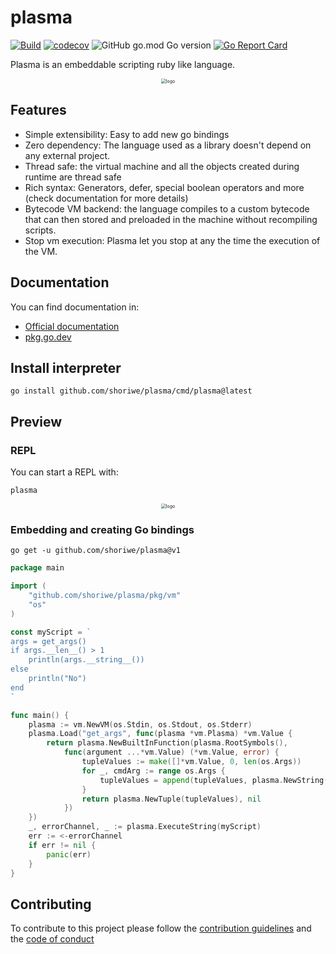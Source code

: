 # plasma

[![Build](https://github.com/shoriwe/plasma/actions/workflows/build.yml/badge.svg)](https://github.com/shoriwe/plasma/actions/workflows/build.yml)
[![codecov](https://codecov.io/github/shoriwe/plasma/branch/main/graph/badge.svg?token=6XUX3TJC2N)](https://codecov.io/github/shoriwe/plasma)
![GitHub go.mod Go version](https://img.shields.io/github/go-mod/go-version/shoriwe/plasma)
[![Go Report Card](https://goreportcard.com/badge/github.com/shoriwe/plasma)](https://goreportcard.com/report/github.com/shoriwe/plasma)

Plasma is an embeddable scripting ruby like language.

<p align="center">
	<img src="https://github.com/shoriwe/plasma/raw/main/logos/plasma-logos.jpeg" alt="logo" style="zoom:50%;" />
</p>

## Features

- Simple extensibility: Easy to add new go bindings
- Zero dependency: The language used as a library doesn't depend on any external project.
- Thread safe: the virtual machine and all the objects created during runtime are thread safe
- Rich syntax: Generators, defer, special boolean operators and more (check documentation for more details)
- Bytecode VM backend: the language compiles to a custom bytecode that can then stored and preloaded in the machine
  without recompiling scripts.
- Stop vm execution: Plasma let you stop at any the time the execution of the VM.

## Documentation

You can find documentation in:

- [Official documentation](https://shoriwe.github.io/plasma/index.html)
- [pkg.go.dev](https://pkg.go.dev/github.com/shoriwe/plasma)

## Install interpreter

```shell
go install github.com/shoriwe/plasma/cmd/plasma@latest
```

## Preview

### REPL

You can start a REPL with:

```shell
plasma
```

<p align="center">
	<img src="https://github.com/shoriwe/plasma/raw/main/demos/repl-demo.gif" alt="logo" style="zoom:50%;" />
</p>

### Embedding and creating Go bindings

```shell
go get -u github.com/shoriwe/plasma@v1
```

```go
package main

import (
	"github.com/shoriwe/plasma/pkg/vm"
	"os"
)

const myScript = `
args = get_args()
if args.__len__() > 1
    println(args.__string__())
else
    println("No")
end
`

func main() {
	plasma := vm.NewVM(os.Stdin, os.Stdout, os.Stderr)
	plasma.Load("get_args", func(plasma *vm.Plasma) *vm.Value {
		return plasma.NewBuiltInFunction(plasma.RootSymbols(),
			func(argument ...*vm.Value) (*vm.Value, error) {
				tupleValues := make([]*vm.Value, 0, len(os.Args))
				for _, cmdArg := range os.Args {
					tupleValues = append(tupleValues, plasma.NewString([]byte(cmdArg)))
				}
				return plasma.NewTuple(tupleValues), nil
			})
	})
	_, errorChannel, _ := plasma.ExecuteString(myScript)
	err := <-errorChannel
	if err != nil {
		panic(err)
	}
}
```

## Contributing

To contribute to this project please follow the [contribution guidelines](CONTRIBUTING.md) and
the [code of conduct](CODE_OF_CONDUCT.md)
